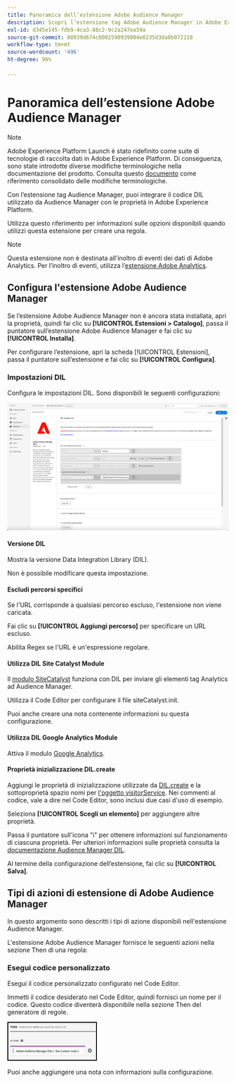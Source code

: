 ```yaml
---
title: Panoramica dell’estensione Adobe Audience Manager
description: Scopri l’estensione tag Adobe Audience Manager in Adobe Experience Platform.
exl-id: d345e145-fdb9-4ca3-88c2-9c2a247ea59a
source-git-commit: 88939d674c0002590939004e0235d3da8b072118
workflow-type: tm+mt
source-wordcount: '496'
ht-degree: 96%

---
```


# Panoramica dell’estensione Adobe Audience Manager

>[!NOTE]
>
>Adobe Experience Platform Launch è stato ridefinito come suite di tecnologie di raccolta dati in Adobe Experience Platform. Di conseguenza, sono state introdotte diverse modifiche terminologiche nella documentazione del prodotto. Consulta questo [documento](../../../term-updates.md) come riferimento consolidato delle modifiche terminologiche.

Con l’estensione tag Audience Manager, puoi integrare il codice DIL utilizzato da Audience Manager con le proprietà in Adobe Experience Platform.

Utilizza questo riferimento per informazioni sulle opzioni disponibili quando utilizzi questa estensione per creare una regola.

>[!NOTE]
>
>Questa estensione non è destinata all’inoltro di eventi dei dati di Adobe Analytics. Per l’inoltro di eventi, utilizza l’[estensione Adobe Analytics](../analytics/overview.md).

## Configura l&#39;estensione Adobe Audience Manager

Se l’estensione Adobe Audience Manager non è ancora stata installata, apri la proprietà, quindi fai clic su **[!UICONTROL Estensioni > Catalogo]**, passa il puntatore sull’estensione Adobe Audience Manager e fai clic su **[!UICONTROL Installa]**.

Per configurare l’estensione, apri la scheda [!UICONTROL Estensioni], passa il puntatore sull’estensione e fai clic su **[!UICONTROL Configura]**.

### Impostazioni DIL

Configura le impostazioni DIL. Sono disponibili le seguenti configurazioni:

![](../../../images/ext-aam-config.png)

#### Versione DIL

Mostra la versione Data Integration Library (DIL).

Non è possibile modificare questa impostazione.

#### Escludi percorsi specifici

Se l&#39;URL corrisponde a qualsiasi percorso escluso, l&#39;estensione non viene caricata.

Fai clic su **[!UICONTROL Aggiungi percorso]** per specificare un URL escluso.

Abilita Regex se l&#39;URL è un&#39;espressione regolare.

#### Utilizza DIL Site Catalyst Module

Il [modulo SiteCatalyst](https://experiencecloud.adobe.com/resources/help/it_IT/aam/r_dil_sc_init.html) funziona con DIL per inviare gli elementi tag Analytics ad Audience Manager.

Utilizza il Code Editor per configurare il file siteCatalyst.init.

Puoi anche creare una nota contenente informazioni su questa configurazione.

#### Utilizza DIL Google Analytics Module

Attiva il modulo [Google Analytics](https://experiencecloud.adobe.com/resources/help/it_IT/aam/dil-google-universal-analytics.html).

#### Proprietà inizializzazione DIL.create

Aggiungi le proprietà di inizializzazione utilizzate da [DIL.create](https://experiencecloud.adobe.com/resources/help/it_IT/aam/r_dil_create.html) e la sottoproprietà spazio nomi per [l&#39;oggetto visitorService](https://experiencecloud.adobe.com/resources/help/it_IT/aam/r_dil_visitor_service.html). Nei commenti al codice, vale a dire nel Code Editor, sono inclusi due casi d&#39;uso di esempio.

Seleziona **[!UICONTROL Scegli un elemento]** per aggiungere altre proprietà.

Passa il puntatore sull&#39;icona &quot;i&quot; per ottenere informazioni sul funzionamento di ciascuna proprietà. Per ulteriori informazioni sulle proprietà consulta la [documentazione Audience Manager DIL](https://experiencecloud.adobe.com/resources/help/it_IT/aam/r_dil_create.html).

Al termine della configurazione dell’estensione, fai clic su **[!UICONTROL Salva]**.

## Tipi di azioni di estensione di Adobe Audience Manager

In questo argomento sono descritti i tipi di azione disponibili nell&#39;estensione Audience Manager.

L&#39;estensione Adobe Audience Manager fornisce le seguenti azioni nella sezione Then di una regola:

### Esegui codice personalizzato

Esegui il codice personalizzato configurato nel Code Editor.

Immetti il codice desiderato nel Code Editor, quindi fornisci un nome per il codice. Questo codice diventerà disponibile nella sezione Then del generatore di regole.

![](../../../images/ext-aam-then.png)

Puoi anche aggiungere una nota con informazioni sulla configurazione.

